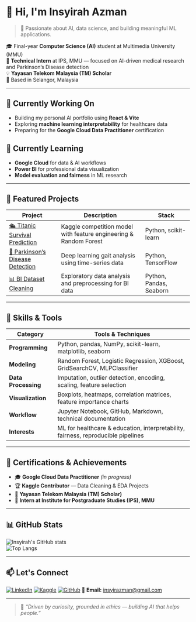 # 👋 Hi, I'm **Insyirah Azman**

> 🎯 Passionate about AI, data science, and building meaningful ML applications.

🎓 Final-year **Computer Science (AI)** student at Multimedia University (MMU)  
🧠 **Technical Intern** at IPS, MMU — focused on AI-driven medical research and Parkinson’s Disease detection  
💡 **Yayasan Telekom Malaysia (TM) Scholar**  
📍 Based in Selangor, Malaysia  

---

## 🔭 Currently Working On
- Building my personal AI portfolio using **React & Vite**
- Exploring **machine learning interpretability** for healthcare data
- Preparing for the **Google Cloud Data Practitioner** certification

## 🌱 Currently Learning
- **Google Cloud** for data & AI workflows  
- **Power BI** for professional data visualization  
- **Model evaluation and fairness** in ML research

---

## 🚀 Featured Projects

| Project | Description | Stack |
|----------|--------------|-------|
| [🛳 Titanic Survival Prediction](https://github.com/insyirahazman/titanic-ml) | Kaggle competition model with feature engineering & Random Forest | Python, scikit-learn |
| [🧬 Parkinson’s Disease Detection](https://github.com/insyirahazman/parkinson-ai) | Deep learning gait analysis using time-series data | Python, TensorFlow |
| [📊 BI Dataset Cleaning](https://www.kaggle.com/insyirahazman/bi-data-cleaning-and-eda) | Exploratory data analysis and preprocessing for BI data | Python, Pandas, Seaborn |

---

## 🧠 Skills & Tools

| Category              | Tools & Techniques                                                                 |
|-----------------------|-------------------------------------------------------------------------------------|
| **Programming**       | Python, pandas, NumPy, scikit-learn, matplotlib, seaborn                           |
| **Modeling**          | Random Forest, Logistic Regression, XGBoost, GridSearchCV, MLPClassifier           |
| **Data Processing**   | Imputation, outlier detection, encoding, scaling, feature selection                |
| **Visualization**     | Boxplots, heatmaps, correlation matrices, feature importance charts                |
| **Workflow**          | Jupyter Notebook, GitHub, Markdown, technical documentation                        |
| **Interests**         | ML for healthcare & education, interpretability, fairness, reproducible pipelines  |

---

## 🏅 Certifications & Achievements
- 🎓 **Google Cloud Data Practitioner** *(in progress)*  
- 🏆 **Kaggle Contributor** — Data Cleaning & EDA Projects  
- 💼 **Yayasan Telekom Malaysia (TM) Scholar)**  
- 📖 **Intern at Institute for Postgraduate Studies (IPS), MMU**

---

## 📊 GitHub Stats

![Insyirah's GitHub stats](https://github-readme-stats.vercel.app/api?username=insyirahazman&show_icons=true&theme=calm_pink&hide_border=true)  
![Top Langs](https://github-readme-stats.vercel.app/api/top-langs/?username=insyirahazman&layout=compact&theme=calm_pink&hide_border=true)

---

## 📫 Let's Connect

[![LinkedIn](https://img.shields.io/badge/LinkedIn-Insyirah%20Azman-blue?logo=linkedin&logoColor=white)](https://www.linkedin.com/in/insyirah-azman-022849213/)
[![Kaggle](https://img.shields.io/badge/Kaggle-Profile-20BEFF?logo=kaggle&logoColor=white)](https://www.kaggle.com/insyirahazman)
[![GitHub](https://img.shields.io/badge/GitHub-insyirahazman-181717?logo=github)](https://github.com/insyirahazman)
📧 **Email:** [insyirazman@gmail.com](mailto:insyirazman@gmail.com)

---

> 💬 *“Driven by curiosity, grounded in ethics — building AI that helps people.”*